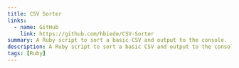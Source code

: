 ```yaml
---
title: CSV Sorter
links:
  - name: GitHub
    link: https://github.com/hbiede/CSV-Sorter
summary: A Ruby script to sort a basic CSV and output to the console.
description: A Ruby script to sort a basic CSV and output to the console. Written for a internship technical interview with Unabridged Software.
tags: [Ruby]
---
```


